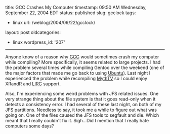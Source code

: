 title: GCC Crashes My Computer
timestamp: 09:50 AM Wednesday, September 22, 2004 EDT
status: published
slug: gcclock
tags:
- linux
url: /weblog/2004/09/22/gcclock/

layout: post
oldcategories:
- linux
wordpress_id: '207'

---

Anyone know of a reason why [GCC](http://gcc.gnu.org/) would
sometimes crash my computer while compiling?  More specifically, it seems
related to large projects.  I had the problem several times while compiling
Gentoo over the weekend (one of the major factors that made me go back to
using [Ubuntu](http://www.ubuntulinux.org/)).  Last night I
experienced the problem while recompiling
[MythTV](http://www.mythtv.org/) so I could enjoy XRandR and
[LIRC](http://www.lirc.org/) support.






Also, I'm experiencing some weird problems with JFS related issues.  One
very strange thing about the file system is that it goes read-only when it
detects a consistency error.  I had several of these last night, on both
of my JFS partitions.  Needless to say, it took me a while to figure out what
was going on.  One of the files caused the JFS tools to segfault and die.
Which meant that I really couldn't fix it.  Sigh...Did I mention that I
really hate computers some days?

